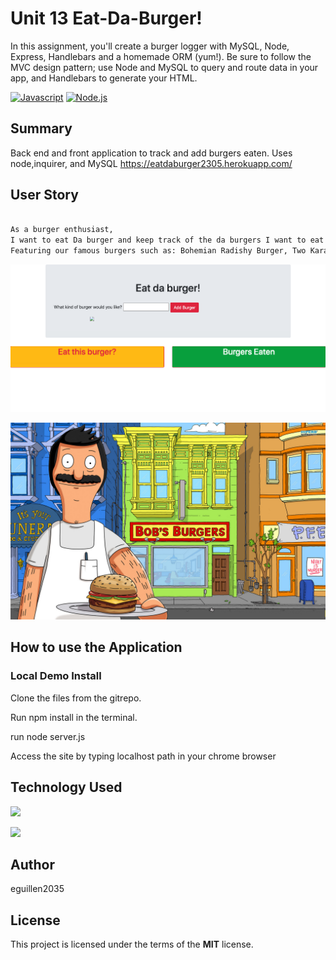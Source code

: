# Unit 13 Eat-Da-Burger!
 In this assignment, you'll create a burger logger with MySQL, Node, Express, Handlebars and a homemade ORM (yum!). Be sure to follow the MVC design pattern; use Node and MySQL to query and route data in your app, and Handlebars to generate your HTML.
 
[![Javascript](https://img.shields.io/badge/Javascript-JS-blue.svg)](https://www.w3schools.com/Js/)
[![Node.js](https://img.shields.io/badge/Node.js-Node-green.svg)](https://nodejs.org/en/)


## Summary

Back end and front application to track and add burgers eaten. Uses node,inquirer, and MySQL
https://eatdaburger2305.herokuapp.com/
 
## User Story
```sh

As a burger enthusiast, 
I want to eat Da burger and keep track of the da burgers I want to eat and have eaten. 
Featuring our famous burgers such as: Bohemian Radishy Burger, Two Karat Burger (comes with two carrots), Eggers Cant Be Cheesers (with fried egg & cheese), Poutine on the Ritz Burger (comes with poutine fries). 

```
![screenshot1](/screenshot/Screenshot%201.png)

![screenshot1](views/assets/img/burger.png)

## How to use the Application

### Local Demo Install
Clone the files from the gitrepo.

Run npm install in the terminal.

run node server.js

Access the site by typing localhost path in your chrome browser

## Technology Used
 ![](http://williamavasquez.herokuapp.com/img/js.png)
 
 ![](http://williamavasquez.herokuapp.com/img/node.png)
 


## Author
eguillen2035

## License
This project is licensed under the terms of the **MIT** license.
